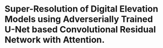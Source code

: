 # Super-Resolution of Digital Elevation Models using Adverserially Trained U-Net based Convolutional Residual Network with Attention.
